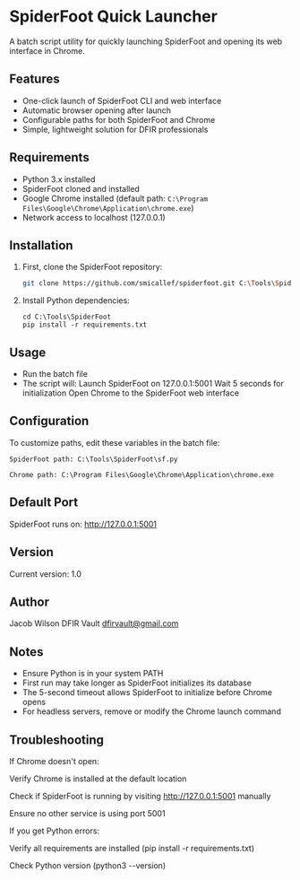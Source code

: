 # SpiderFoot Quick Launcher

A batch script utility for quickly launching SpiderFoot and opening its web interface in Chrome.

## Features

- One-click launch of SpiderFoot CLI and web interface
- Automatic browser opening after launch
- Configurable paths for both SpiderFoot and Chrome
- Simple, lightweight solution for DFIR professionals

## Requirements

- Python 3.x installed
- SpiderFoot cloned and installed
- Google Chrome installed (default path: `C:\Program Files\Google\Chrome\Application\chrome.exe`)
- Network access to localhost (127.0.0.1)

## Installation

1. First, clone the SpiderFoot repository:
   ```bash
   git clone https://github.com/smicallef/spiderfoot.git C:\Tools\SpiderFoot
   ```
2. Install Python dependencies:
   ````
   cd C:\Tools\SpiderFoot
   pip install -r requirements.txt
   ````

## Usage
- Run the batch file
- The script will:
   Launch SpiderFoot on 127.0.0.1:5001
   Wait 5 seconds for initialization
   Open Chrome to the SpiderFoot web interface

## Configuration
To customize paths, edit these variables in the batch file:
````
SpiderFoot path: C:\Tools\SpiderFoot\sf.py

Chrome path: C:\Program Files\Google\Chrome\Application\chrome.exe
````
## Default Port
SpiderFoot runs on: http://127.0.0.1:5001

## Version
Current version: 1.0

## Author
Jacob Wilson
DFIR Vault
dfirvault@gmail.com

## Notes
- Ensure Python is in your system PATH
- First run may take longer as SpiderFoot initializes its database
- The 5-second timeout allows SpiderFoot to initialize before Chrome opens
- For headless servers, remove or modify the Chrome launch command

## Troubleshooting
If Chrome doesn't open:

Verify Chrome is installed at the default location

Check if SpiderFoot is running by visiting http://127.0.0.1:5001 manually

Ensure no other service is using port 5001

If you get Python errors:

Verify all requirements are installed (pip install -r requirements.txt)

Check Python version (python3 --version)
   
